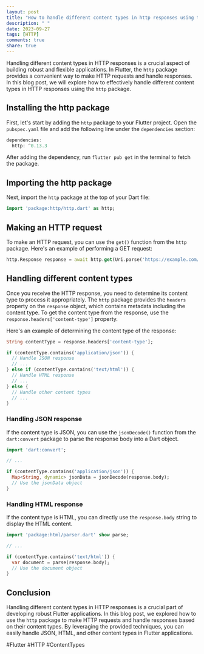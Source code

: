 ```yaml
---
layout: post
title: "How to handle different content types in http responses using the http package in Flutter?"
description: " "
date: 2023-09-27
tags: [HTTP]
comments: true
share: true
---
```

Handling different content types in HTTP responses is a crucial aspect of building robust and flexible applications. In Flutter, the `http` package provides a convenient way to make HTTP requests and handle responses. In this blog post, we will explore how to effectively handle different content types in HTTP responses using the `http` package. 

## Installing the http package

First, let's start by adding the `http` package to your Flutter project. Open the `pubspec.yaml` file and add the following line under the `dependencies` section:

```dart
dependencies:
  http: ^0.13.3
```

After adding the dependency, run `flutter pub get` in the terminal to fetch the package.

## Importing the http package

Next, import the `http` package at the top of your Dart file:

```dart
import 'package:http/http.dart' as http;
```

## Making an HTTP request

To make an HTTP request, you can use the `get()` function from the `http` package. Here's an example of performing a GET request:

```dart
http.Response response = await http.get(Uri.parse('https://example.com/api/data'));
```

## Handling different content types

Once you receive the HTTP response, you need to determine its content type to process it appropriately. The `http` package provides the `headers` property on the `response` object, which contains metadata including the content type. To get the content type from the response, use the `response.headers['content-type']` property.

Here's an example of determining the content type of the response:

```dart
String contentType = response.headers['content-type'];

if (contentType.contains('application/json')) {
  // Handle JSON response
  // ...
} else if (contentType.contains('text/html')) {
  // Handle HTML response
  // ...
} else {
  // Handle other content types
  // ...
}
```

### Handling JSON response

If the content type is JSON, you can use the `jsonDecode()` function from the `dart:convert` package to parse the response body into a Dart object.

```dart
import 'dart:convert';

// ...

if (contentType.contains('application/json')) {
  Map<String, dynamic> jsonData = jsonDecode(response.body);
  // Use the jsonData object
}
```

### Handling HTML response

If the content type is HTML, you can directly use the `response.body` string to display the HTML content.

```dart
import 'package:html/parser.dart' show parse;

// ...

if (contentType.contains('text/html')) {
  var document = parse(response.body);
  // Use the document object
}
```

## Conclusion

Handling different content types in HTTP responses is a crucial part of developing robust Flutter applications. In this blog post, we explored how to use the `http` package to make HTTP requests and handle responses based on their content types. By leveraging the provided techniques, you can easily handle JSON, HTML, and other content types in Flutter applications.

#Flutter #HTTP #ContentTypes